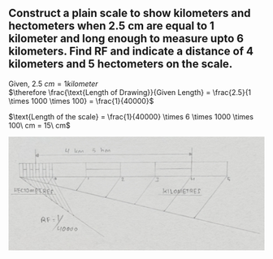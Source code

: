 ## Construct a plain scale to show kilometers and hectometers when 2.5 cm are equal to 1 kilometer and long enough to measure upto 6 kilometers. Find RF and indicate a distance of 4 kilometers and 5 hectometers on the scale. 

$\text{Given, } 2.5\ cm = 1 kilometer$  
$\therefore \frac{\text{Length of Drawing}}{Given Length} = \frac{2.5}{1 \times 1000 \times 100} = \frac{1}{40000}$

$\text{Length of the scale} = \frac{1}{40000} \times 6 \times 1000 \times 100\ cm = 15\ cm$ 

<img src="./img/08.jpg">

